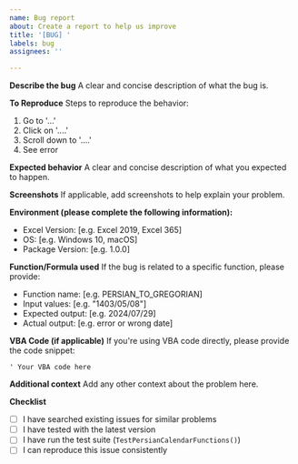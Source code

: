 ```yaml
---
name: Bug report
about: Create a report to help us improve
title: '[BUG] '
labels: bug
assignees: ''

---
```


**Describe the bug**
A clear and concise description of what the bug is.

**To Reproduce**
Steps to reproduce the behavior:
1. Go to '...'
2. Click on '....'
3. Scroll down to '....'
4. See error

**Expected behavior**
A clear and concise description of what you expected to happen.

**Screenshots**
If applicable, add screenshots to help explain your problem.

**Environment (please complete the following information):**
 - Excel Version: [e.g. Excel 2019, Excel 365]
 - OS: [e.g. Windows 10, macOS]
 - Package Version: [e.g. 1.0.0]

**Function/Formula used**
If the bug is related to a specific function, please provide:
- Function name: [e.g. PERSIAN_TO_GREGORIAN]
- Input values: [e.g. "1403/05/08"]
- Expected output: [e.g. 2024/07/29]
- Actual output: [e.g. error or wrong date]

**VBA Code (if applicable)**
If you're using VBA code directly, please provide the code snippet:
```vba
' Your VBA code here
```

**Additional context**
Add any other context about the problem here.

**Checklist**
- [ ] I have searched existing issues for similar problems
- [ ] I have tested with the latest version
- [ ] I have run the test suite (`TestPersianCalendarFunctions()`)
- [ ] I can reproduce this issue consistently